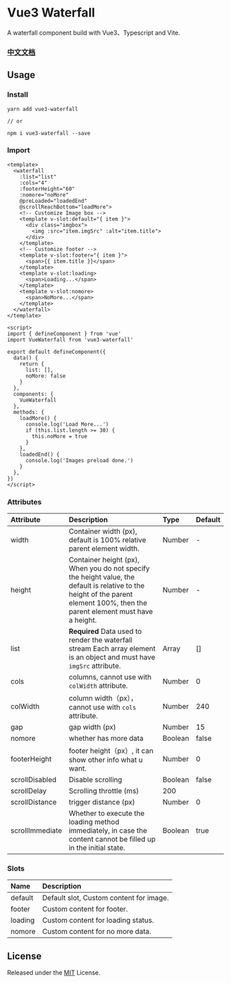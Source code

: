 # Vue3 Waterfall

A waterfall component build with Vue3、Typescript and Vite.


### [中文文档](https://github.com/seymoe/vue3-waterfall/blob/master/README-CN.md)


## Usage

### Install

```
yarn add vue3-waterfall

// or

npm i vue3-waterfall --save
```
### Import

```
<template>
  <waterfall
    :list="list"
    :cols="4"
    :footerHeight="60"
    :nomore="noMore"
    @preLoaded="loadedEnd"
    @scrollReachBottom="loadMore">
    <!-- Customize Image box -->
    <template v-slot:default="{ item }">
      <div class="imgbox">
        <img :src="item.imgSrc" :alt="item.title">
      </div>
    </template>
    <!-- Customize footer -->
    <template v-slot:footer="{ item }">
      <span>{{ item.title }}</span>
    </template>
    <template v-slot:loading>
      <span>Loading...</span>
    </template>
    <template v-slot:nomore>
      <span>NoMore...</span>
    </template>
  </waterfall>
</template>

<script>
import { defineComponent } from 'vue'
import VueWaterfall from 'vue3-waterfall'

export default defineComponent({
  data() {
    return {
      list: [],
      noMore: false
    }
  },
  components: {
    VueWaterfall
  },
  methods: {
    loadMore() {
      console.log('Load More...')
      if (this.list.length >= 30) {
        this.noMore = true
      }
    },
    loadedEnd() {
      console.log('Images preload done.')
    }
  },
})
</script>
```

### Attributes

| Attribute | Description | Type | Default |
| :-----| :---- | :---- | :---- |
| width | Container width (px), default is 100% relative parent element width. | Number | - |
| height | Container height (px), When you do not specify the height value, the default is relative to the height of the parent element 100%, then the parent element must have a height. | Number | - |
| list | **Required** Data used to render the waterfall stream Each array element is an object and must have `imgSrc` attribute. | Array | [] |
| cols | columns, cannot use with `colWidth` attribute. | Number | 0 |
| colWidth | column width（px），cannot use with `cols` attribute. | Number | 240 |
| gap | gap width (px) | Number | 15 |
| nomore | whether has more data | Boolean | false |
| footerHeight | footer height（px）, it can show other info what u want. | Number | 0 |
| scrollDisabled | Disable scrolling | Boolean | false |
| scrollDelay | Scrolling throttle (ms) | 200 |
| scrollDistance | trigger distance (px) | Number | 0 |
| scrollImmediate | Whether to execute the loading method immediately, in case the content cannot be filled up in the initial state. | Boolean | true |

### Slots

| Name | Description
| :-----| :---- |
| default | Default slot, Custom content for image. |
| footer | Custom content for footer. |
| loading | Custom content for loading status. |
| nomore | Custom content for no more data. |
## License

Released under the [MIT](LICENSE) License.